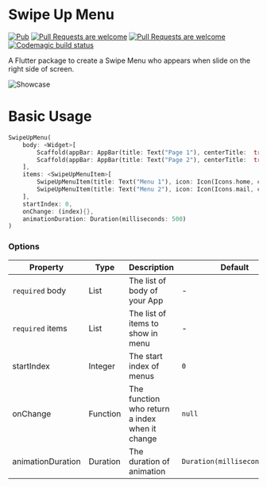 # Swipe Up Menu
[![Pub](https://img.shields.io/pub/v/swipe_up_menu.svg)](https://pub.dev/packages/swipe_up_menu)
[![Pull Requests are welcome](https://img.shields.io/badge/license-MIT-blue)](https://github.com/rod90ad/swipe_up_menu/blob/master/LICENSE)
[![Pull Requests are welcome](https://img.shields.io/badge/PRs-welcome-brightgreen)](https://github.com/rod90ad/swipe_up_menu/pulls)
[![Codemagic build status](https://api.codemagic.io/apps/5e2ef0fa151bb635435f124a/5e2ef0fa151bb635435f1249/status_badge.svg)](https://codemagic.io/apps/5e2ef0fa151bb635435f124a/5e2ef0fa151bb635435f1249/latest_build)

A Flutter package to create a Swipe Menu who appears when slide on the right side of screen.

![Showcase](https://i.imgur.com/j5rhcvF.gif)

# Basic Usage

```dart
SwipeUpMenu(
    body: <Widget>[
        Scaffold(appBar: AppBar(title: Text("Page 1"), centerTitle:  true), backgroundColor: Colors.blue),
        Scaffold(appBar: AppBar(title: Text("Page 2"), centerTitle:  true), backgroundColor: Colors.yellow),
    ],
    items: <SwipeUpMenuItem>[
        SwipeUpMenuItem(title: Text("Menu 1"), icon: Icon(Icons.home, color: Colors.white), backgroundColor: Colors.blue),
        SwipeUpMenuItem(title: Text("Menu 2"), icon: Icon(Icons.mail, color: Colors.white), backgroundColor: Colors.yellow),
    ],
    startIndex: 0,
    onChange: (index){},
    animationDuration: Duration(milliseconds: 500)
)
```

### Options

| Property | Type | Description | Default |
|----------|------|-------------|---------|
| `required` body | List<Widget> | The list of body of your App | -
| `required` items | List<SwipeUpMenuItem> | The list of items to show in menu | -
| startIndex | Integer | The start index of menus | `0`
| onChange | Function | The function who return a index when it change | `null`
| animationDuration | Duration | The duration of animation | `Duration(milliseconds:300)`